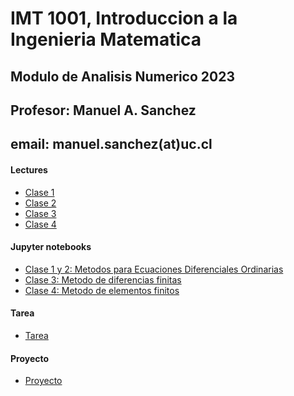 # IMT 1001, Introduccion a la Ingenieria Matematica
## Modulo de Analisis Numerico 2023
## Profesor: Manuel A. Sanchez
## email: manuel.sanchez(at)uc.cl


#### Lectures
- [Clase 1](IMT1001/IMT1001_NA_clase1_v2.pdf)
- [Clase 2](IMT1001/IMT1001_NA_clase2.pdf)
- [Clase 3](IMT1001/IMT1001_clase3.pdf)
- [Clase 4](IMT1001/IMT1001_NA_clase4.pdf)

#### Jupyter notebooks
- [Clase 1 y 2: Metodos para Ecuaciones Diferenciales Ordinarias](IMT1001/IMT_1001_clase1.slides.html)
- [Clase 3: Metodo de diferencias finitas](IMT1001/IMT_1001_clase3.slides.html)
- [Clase 4: Metodo de elementos finitos]()

#### Tarea
- [Tarea]() 

#### Proyecto
- [Proyecto]()

